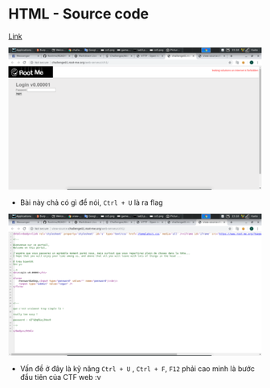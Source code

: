 # HTML - Source code

[Link](http://challenge01.root-me.org/web-serveur/ch1/)

![home](image/ch1-1.png)

- Bài này chả có gì để nói, `Ctrl + U` là ra flag

![flag](image/ch1-2.png)

- Vấn đề ở đây là kỹ năng `Ctrl + U` , `Ctrl + F`, `F12` phải cao minh là bước đầu tiên của CTF web :v
